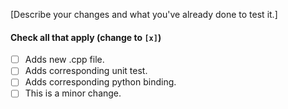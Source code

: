 [Describe your changes and what you've already done to test it.]

#### Check all that apply (change to `[x]`)
- [ ] Adds new .cpp file.
- [ ] Adds corresponding unit test.
- [ ] Adds corresponding python binding.
- [ ] This is a minor change.
